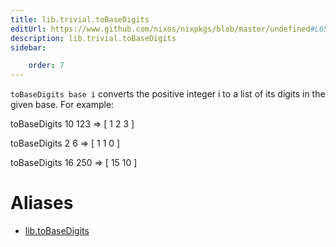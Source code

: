 ```yaml
---
title: lib.trivial.toBaseDigits
editUrl: https://www.github.com/nixos/nixpkgs/blob/master/undefined#L659C18
description: lib.trivial.toBaseDigits
sidebar:

    order: 7
---
```


`toBaseDigits base i` converts the positive integer i to a list of its
digits in the given base. For example:

toBaseDigits 10 123 => [ 1 2 3 ]

toBaseDigits 2 6 => [ 1 1 0 ]

toBaseDigits 16 250 => [ 15 10 ]


# Aliases

- [lib.toBaseDigits](/nix-doc-comments/reference/lib/lib-tobasedigits)


